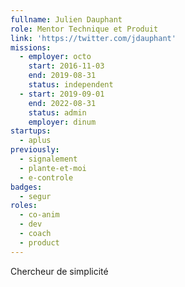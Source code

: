 ```yaml
---
fullname: Julien Dauphant
role: Mentor Technique et Produit
link: 'https://twitter.com/jdauphant'
missions:
  - employer: octo
    start: 2016-11-03
    end: 2019-08-31
    status: independent
  - start: 2019-09-01
    end: 2022-08-31
    status: admin
    employer: dinum
startups:
  - aplus
previously:
  - signalement
  - plante-et-moi
  - e-controle
badges:
  - segur
roles:
  - co-anim  
  - dev
  - coach
  - product
---
```


Chercheur de simplicité

